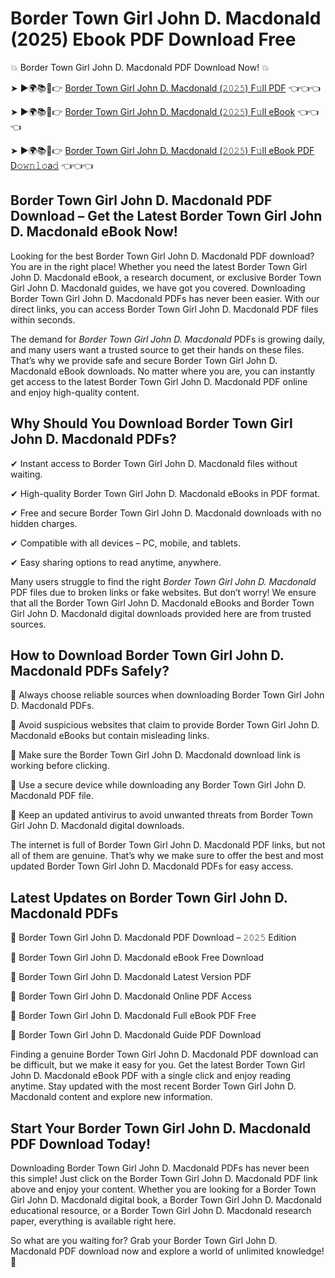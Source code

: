 # Border Town Girl John D. Macdonald (2025) Ebook PDF Download Free

💥 Border Town Girl John D. Macdonald PDF Download Now! 💥

➤ ►🌍📚📱👉 [Border Town Girl John D. Macdonald (𝟸𝟶𝟸𝟻) F𝚞ll PDF](https://getpdf.xyz/border-town-girl-john-d.-macdonald) 👈👈👈


➤ ►🌍📚📱👉 [Border Town Girl John D. Macdonald (𝟸𝟶𝟸𝟻) F𝚞ll eBook](https://getpdf.xyz/border-town-girl-john-d.-macdonald) 👈👈👈


➤ ►🌍📚📱👉 [Border Town Girl John D. Macdonald (𝟸𝟶𝟸𝟻) F𝚞ll eBook PDF D𝚘𝚠𝚗𝚕𝚘a𝚍](https://getpdf.xyz/border-town-girl-john-d.-macdonald) 👈👈👈


## Border Town Girl John D. Macdonald PDF Download – Get the Latest Border Town Girl John D. Macdonald eBook Now!

Looking for the best Border Town Girl John D. Macdonald PDF download? You are in the right place! Whether you need the latest Border Town Girl John D. Macdonald eBook, a research document, or exclusive Border Town Girl John D. Macdonald guides, we have got you covered. Downloading Border Town Girl John D. Macdonald PDFs has never been easier. With our direct links, you can access Border Town Girl John D. Macdonald PDF files within seconds.

The demand for *Border Town Girl John D. Macdonald* PDFs is growing daily, and many users want a trusted source to get their hands on these files. That’s why we provide safe and secure Border Town Girl John D. Macdonald eBook downloads. No matter where you are, you can instantly get access to the latest Border Town Girl John D. Macdonald PDF online and enjoy high-quality content.

## Why Should You Download Border Town Girl John D. Macdonald PDFs?

✔ Instant access to Border Town Girl John D. Macdonald files without waiting.

✔ High-quality Border Town Girl John D. Macdonald eBooks in PDF format.

✔ Free and secure Border Town Girl John D. Macdonald downloads with no hidden charges.

✔ Compatible with all devices – PC, mobile, and tablets.

✔ Easy sharing options to read anytime, anywhere.

Many users struggle to find the right *Border Town Girl John D. Macdonald* PDF files due to broken links or fake websites. But don’t worry! We ensure that all the Border Town Girl John D. Macdonald eBooks and Border Town Girl John D. Macdonald digital downloads provided here are from trusted sources.

## How to Download Border Town Girl John D. Macdonald PDFs Safely?

📌 Always choose reliable sources when downloading Border Town Girl John D. Macdonald PDFs.

📌 Avoid suspicious websites that claim to provide Border Town Girl John D. Macdonald eBooks but contain misleading links.

📌 Make sure the Border Town Girl John D. Macdonald download link is working before clicking.

📌 Use a secure device while downloading any Border Town Girl John D. Macdonald PDF file.

📌 Keep an updated antivirus to avoid unwanted threats from Border Town Girl John D. Macdonald digital downloads.

The internet is full of Border Town Girl John D. Macdonald PDF links, but not all of them are genuine. That’s why we make sure to offer the best and most updated Border Town Girl John D. Macdonald PDFs for easy access.

## Latest Updates on Border Town Girl John D. Macdonald PDFs

🔹 Border Town Girl John D. Macdonald PDF Download – 𝟸𝟶𝟸𝟻 Edition

🔹 Border Town Girl John D. Macdonald eBook Free Download

🔹 Border Town Girl John D. Macdonald Latest Version PDF

🔹 Border Town Girl John D. Macdonald Online PDF Access

🔹 Border Town Girl John D. Macdonald Full eBook PDF Free

🔹 Border Town Girl John D. Macdonald Guide PDF Download

Finding a genuine Border Town Girl John D. Macdonald PDF download can be difficult, but we make it easy for you. Get the latest Border Town Girl John D. Macdonald eBook PDF with a single click and enjoy reading anytime. Stay updated with the most recent Border Town Girl John D. Macdonald content and explore new information.

## Start Your Border Town Girl John D. Macdonald PDF Download Today!

Downloading Border Town Girl John D. Macdonald PDFs has never been this simple! Just click on the Border Town Girl John D. Macdonald PDF link above and enjoy your content. Whether you are looking for a Border Town Girl John D. Macdonald digital book, a Border Town Girl John D. Macdonald educational resource, or a Border Town Girl John D. Macdonald research paper, everything is available right here.

So what are you waiting for? Grab your Border Town Girl John D. Macdonald PDF download now and explore a world of unlimited knowledge! 🚀